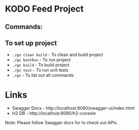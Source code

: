 # KODO  Feed Project

## Commands:
## To set up project
- `./go clean build`   - To clean and build project
- `./go bootRun`       - To run project
- `./go build`         - To build project
- `./go test`          - To run unit tests
- `./go`              - To list out all commands

# Links 
- Swagger Docs - http://localhost:8080/swagger-ui/index.html
- H2 DB - http://localhost:8080/h2-console

Note: Please follow Swagger docs for to check out APIs.